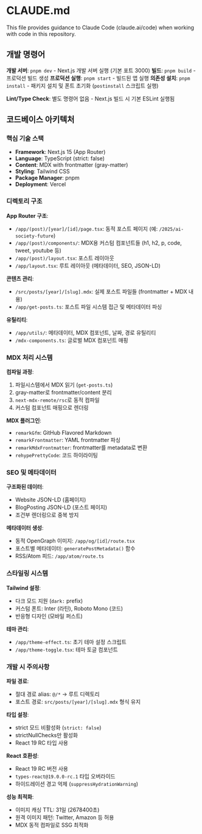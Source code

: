# CLAUDE.md

This file provides guidance to Claude Code (claude.ai/code) when working with code in this repository.

## 개발 명령어

**개발 서버**: `pnpm dev` - Next.js 개발 서버 실행 (기본 포트 3000)
**빌드**: `pnpm build` - 프로덕션 빌드 생성
**프로덕션 실행**: `pnpm start` - 빌드된 앱 실행
**의존성 설치**: `pnpm install` - 패키지 설치 및 폰트 초기화 (`postinstall` 스크립트 실행)

**Lint/Type Check**: 별도 명령어 없음 - Next.js 빌드 시 기본 ESLint 실행됨

## 코드베이스 아키텍처

### 핵심 기술 스택
- **Framework**: Next.js 15 (App Router)
- **Language**: TypeScript (strict: false)
- **Content**: MDX with frontmatter (gray-matter)
- **Styling**: Tailwind CSS
- **Package Manager**: pnpm
- **Deployment**: Vercel

### 디렉토리 구조

**App Router 구조**:
- `/app/(post)/[year]/[id]/page.tsx`: 동적 포스트 페이지 (예: `/2025/ai-society-future`)
- `/app/(post)/components/`: MDX용 커스텀 컴포넌트들 (h1, h2, p, code, tweet, youtube 등)
- `/app/(post)/layout.tsx`: 포스트 레이아웃
- `/app/layout.tsx`: 루트 레이아웃 (메타데이터, SEO, JSON-LD)

**콘텐츠 관리**:
- `/src/posts/[year]/[slug].mdx`: 실제 포스트 파일들 (frontmatter + MDX 내용)
- `/app/get-posts.ts`: 포스트 파일 시스템 접근 및 메타데이터 파싱

**유틸리티**:
- `/app/utils/`: 메타데이터, MDX 컴포넌트, 날짜, 경로 유틸리티
- `/mdx-components.ts`: 글로벌 MDX 컴포넌트 매핑

### MDX 처리 시스템

**컴파일 과정**:
1. 파일시스템에서 MDX 읽기 (`get-posts.ts`)
2. gray-matter로 frontmatter/content 분리
3. `next-mdx-remote/rsc`로 동적 컴파일
4. 커스텀 컴포넌트 매핑으로 렌더링

**MDX 플러그인**:
- `remarkGfm`: GitHub Flavored Markdown
- `remarkFrontmatter`: YAML frontmatter 파싱  
- `remarkMdxFrontmatter`: frontmatter를 metadata로 변환
- `rehypePrettyCode`: 코드 하이라이팅

### SEO 및 메타데이터

**구조화된 데이터**:
- Website JSON-LD (홈페이지)
- BlogPosting JSON-LD (포스트 페이지)
- 조건부 렌더링으로 중복 방지

**메타데이터 생성**:
- 동적 OpenGraph 이미지: `/app/og/[id]/route.tsx`
- 포스트별 메타데이터: `generatePostMetadata()` 함수
- RSS/Atom 피드: `/app/atom/route.ts`

### 스타일링 시스템

**Tailwind 설정**:
- 다크 모드 지원 (`dark:` prefix)
- 커스텀 폰트: Inter (라틴), Roboto Mono (코드)
- 반응형 디자인 (모바일 퍼스트)

**테마 관리**:
- `/app/theme-effect.ts`: 초기 테마 설정 스크립트
- `/app/theme-toggle.tsx`: 테마 토글 컴포넌트

### 개발 시 주의사항

**파일 경로**: 
- 절대 경로 alias: `@/*` → 루트 디렉토리
- 포스트 경로: `src/posts/[year]/[slug].mdx` 형식 유지

**타입 설정**:
- strict 모드 비활성화 (`strict: false`)
- strictNullChecks만 활성화
- React 19 RC 타입 사용

**React 호환성**:
- React 19 RC 버전 사용
- `types-react@19.0.0-rc.1` 타입 오버라이드
- 하이드레이션 경고 억제 (`suppressHydrationWarning`)

**성능 최적화**:
- 이미지 캐싱 TTL: 31일 (2678400초)  
- 원격 이미지 패턴: Twitter, Amazon 등 허용
- MDX 동적 컴파일로 SSG 최적화